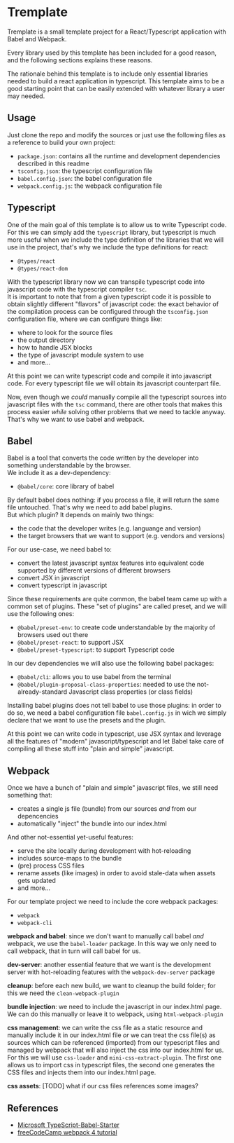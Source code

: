 # Tremplate
Tremplate is a small template project for a React/Typescript application with Babel and Webpack.

Every library used by this template has been included for a good reason, and the following sections explains these reasons.  

The rationale behind this template is to include only essential libraries needed to build a react application in typescript. This template aims to be a good starting point that can be easily extended with whatever library a user may needed.

## Usage
Just clone the repo and modify the sources or just use the following files as a reference to build your own project:
* `package.json`: contains all the runtime and development dependencies described in this readme
* `tsconfig.json`: the typescript configuration file
* `babel.config.json`: the babel configuration file
* `webpack.config.js`: the webpack configuration file

## Typescript
One of the main goal of this template is to allow us to write Typescript code. For this we can simply add the `typescript` library, but typescript is much more useful when we include the type definition of the libraries that we will use in the project, that's why we include the type definitions for react:
* `@types/react`
* `@types/react-dom`

With the typescript library now we can transpile typescript code into javascript code with the typescript compiler `tsc`.  
It is important to note that from a given typescript code it is possible to obtain slightly different "flavors" of javascript code: the exact behavior of the compilation process can be configured through the `tsconfig.json` configuration file, where we can configure things like:
* where to look for the source files
* the output directory
* how to handle JSX blocks
* the type of javascript module system to use
* and more...

At this point we can write typescript code and compile it into javascript code. For every typescript file we will obtain its javascript counterpart file.

Now, even though we *could* manually compile all the typescript sources into javascript files with the `tsc` command, there are other tools that makes this process easier *while* solving other problems that we need to tackle anyway. That's why we want to use babel and webpack.

## Babel
Babel is a tool that converts the code written by the developer into something understandable by the browser.  
We include it as a dev-dependency:
* `@babel/core`: core library of babel

By default babel does nothing: if you process a file, it will return the same file untouched. That's why we need to add babel plugins.  
But which plugin? It depends on mainly two things: 
* the code that the developer writes (e.g. languange and version) 
* the target browsers that we want to support (e.g. vendors and versions)

For our use-case, we need babel to:
* convert the latest javascript syntax features into equivalent code supported by different versions of different browsers
* convert JSX in javascript
* convert typescript in javascript

Since these requirements are quite common, the babel team came up with a common set of plugins. These "set of plugins" are called preset, and we will use the following ones:
* `@babel/preset-env`: to create code understandable by the majority of browsers used out there
* `@babel/preset-react`: to support JSX
* `@babel/preset-typescript`: to support Typescript code

In our dev dependencies we will also use the following babel packages:

* `@babel/cli`: allows you to use babel from the terminal
* `@babel/plugin-proposal-class-properties`: needed to use the not-already-standard Javascript class properties (or class fields)

Installing babel plugins does not tell babel to use those plugins: in order to do so, we need a babel configuration file `babel.config.js` in wich we simply declare that we want to use the presets and the plugin.

At this point we can write code in typescript, use JSX syntax and leverage all the features of "modern" javascript/typescript and let Babel take care of compiling all these stuff into "plain and simple" javascript.

## Webpack
Once we have a bunch of "plain and simple" javascript files, we still need something that:
* creates a single js file (bundle) from our sources *and* from our depencencies
* automatically "inject" the bundle into our index.html

And other not-essential yet-useful features:
* serve the site locally during development with hot-reloading
* includes source-maps to the bundle
* (pre) process CSS files
* rename assets (like images) in order to avoid stale-data when assets gets updated
* and more...

For our template project we need to include the core webpack packages:
* `webpack`
* `webpack-cli`

__webpack and babel__: since we don't want to manually call babel *and* webpack, we use the `babel-loader` package. In this way we only need to call webpack, that in turn will call babel for us.

__dev-server__: another essential feature that we want is the development server with hot-reloading features with the `webpack-dev-server` package

__cleanup__: before each new build, we want to cleanup the build folder; for this we need the `clean-webpack-plugin`

__bundle injection__: we need to include the javascript in our index.html page. We can do this manually or leave it to webpack, using `html-webpack-plugin`

__css management__: we can write the css file as a static resource and manually include it in our index.html file *or* we can treat the css file(s) as sources  which can be referenced (imported) from our typescript files and managed by webpack that will also inject the css into our index.html for us. For this we will use `css-loader` and `mini-css-extract-plugin`. The first one allows us to import css in typescript files, the second one generates the CSS files and injects them into our index.html page.

__css assets__: [TODO] what if our css files references some images?

## References
* [Microsoft TypeScript-Babel-Starter](https://github.com/microsoft/TypeScript-Babel-Starter)
* [freeCodeCamp webpack 4 tutorial](https://www.freecodecamp.org/news/creating-a-production-ready-webpack-4-config-from-scratch/)
